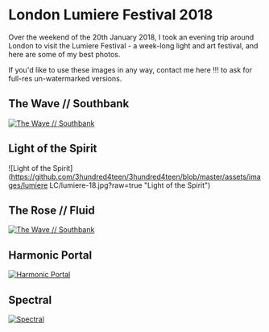 # London Lumiere Festival 2018

Over the weekend of the 20th January 2018, I took an evening trip around London to visit the Lumiere Festival - a week-long light and art festival,  and here are some of my best photos.

If you'd like to use these images in any way, contact me here !!! to ask for full-res un-watermarked versions.

## The Wave // Southbank

[![The Wave //  Southbank](https://github.com/3hundred4teen/3hundred4teen/blob/master/assets/images/Lumiere/1-wave.jpg?raw=true "The Wave//Southbank")](http://3h4.uk/the-wave-southbank)


## Light of the Spirit
![Light of the Spirit](https://github.com/3hundred4teen/3hundred4teen/blob/master/assets/images/lumiere LC/lumiere-18.jpg?raw=true "Light of the Spirit")

## The Rose // Fluid
[![The Wave //  Southbank](https://github.com/3hundred4teen/3hundred4teen/blob/master/assets/images/Lumiere/3-fluid.jpg?raw=true "The Wave//Southbank")](http://3h4.uk/the-rose-fluid)

## Harmonic Portal
[![Harmonic Portal](https://github.com/3hundred4teen/3hundred4teen/blob/master/assets/images/Lumiere/4-portal.jpg?raw=true "The Wave//Southbank")](http://3h4.uk/harmonic-portal)

## Spectral
[![Spectral](https://github.com/3hundred4teen/3hundred4teen/blob/master/assets/images/Lumiere/5-spectral.jpg?raw=true "Spectral")](http://3h4.uk/spectral)

